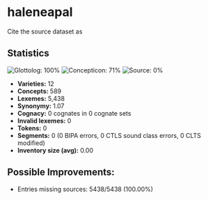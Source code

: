 # haleneapal

Cite the source dataset as

> 

## Statistics



![Glottolog: 100%](https://img.shields.io/badge/Glottolog-100%25-brightgreen.svg "Glottolog: 100%")
![Concepticon: 71%](https://img.shields.io/badge/Concepticon-71%25-yellow.svg "Concepticon: 71%")
![Source: 0%](https://img.shields.io/badge/Source-0%25-red.svg "Source: 0%")

- **Varieties:** 12
- **Concepts:** 589
- **Lexemes:** 5,438
- **Synonymy:** 1.07
- **Cognacy:** 0 cognates in 0 cognate sets
- **Invalid lexemes:** 0
- **Tokens:** 0
- **Segments:** 0 (0 BIPA errors, 0 CTLS sound class errors, 0 CLTS modified)
- **Inventory size (avg):** 0.00

## Possible Improvements:



- Entries missing sources: 5438/5438 (100.00%)